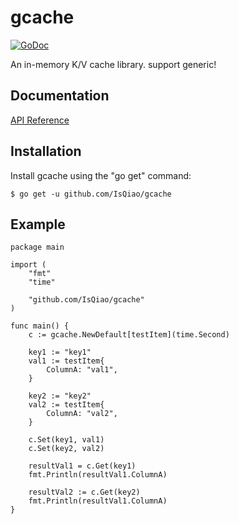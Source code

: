 gcache
========
[![GoDoc](https://godoc.org/github.com/maemual/go-cache?status.svg)](https://pkg.go.dev/github.com/IsQiao/gcache)

An in-memory K/V cache library. support generic!

## Documentation

[API Reference](https://pkg.go.dev/github.com/IsQiao/gcache)

## Installation

Install gcache using the "go get" command:

```
$ go get -u github.com/IsQiao/gcache
```

## Example

```
package main

import (
	"fmt"
	"time"

	"github.com/IsQiao/gcache"
)

func main() {
	c := gcache.NewDefault[testItem](time.Second)

	key1 := "key1"
	val1 := testItem{
		ColumnA: "val1",
	}

	key2 := "key2"
	val2 := testItem{
		ColumnA: "val2",
	}

	c.Set(key1, val1)
	c.Set(key2, val2)

	resultVal1 = c.Get(key1)
	fmt.Println(resultVal1.ColumnA)

	resultVal2 := c.Get(key2)
	fmt.Println(resultVal1.ColumnA)
}

```
